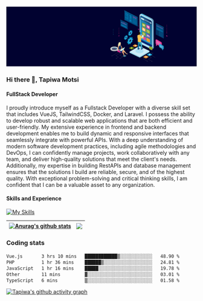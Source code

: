 ![FullStack Developer](https://github.com/Tapiwa-1/Tapiwa-1/blob/main/banner.jpg)
### Hi there 👋, Tapiwa Motsi

#### FullStack Developer

I proudly introduce myself as a Fullstack Developer with a diverse skill set that includes VueJS, TailwindCSS, Docker, and Laravel. I possess the ability to develop robust and scalable web applications that are both efficient and user-friendly. My extensive experience in frontend and backend development enables me to build dynamic and responsive interfaces that seamlessly integrate with powerful APIs. With a deep understanding of modern software development practices, including agile methodologies and DevOps, I can confidently manage projects, work collaboratively with any team, and deliver high-quality solutions that meet the client's needs. Additionally, my expertise in building RestAPIs and database management ensures that the solutions I build are reliable, secure, and of the highest quality. With exceptional problem-solving and critical thinking skills, I am confident that I can be a valuable asset to any organization.

#### Skills and Experience
[![My Skills](https://skillicons.dev/icons?i=html,css,bootstrap,tailwind,js,vuejs,nuxtjs,php,wordpress,laravel,mysql,docker,git)](https://skillicons.dev)


| <a href="https://github.com/anuraghazra/github-readme-stats"><img align="center" src="https://github-readme-stats.vercel.app/api?username=tapiwa-1&show_icons=true&include_all_commits=true&theme=buefy&hide_border=true" alt="Anurag's github stats" /></a> | <a href="https://github.com/anuraghazra/github-readme-stats"><img align="center" src="https://github-readme-stats.vercel.app/api/top-langs/?username=tapiwa-1&layout=compact&theme=buefy&hide_border=true" /></a> |
| ------------- | ------------- |

### Coding stats

<!--START_SECTION:waka-->

```text
Vue.js       3 hrs 10 mins   ████████████▒░░░░░░░░░░░░   48.90 %
PHP          1 hr 36 mins    ██████▒░░░░░░░░░░░░░░░░░░   24.81 %
JavaScript   1 hr 16 mins    █████░░░░░░░░░░░░░░░░░░░░   19.78 %
Other        11 mins         ▓░░░░░░░░░░░░░░░░░░░░░░░░   03.01 %
TypeScript   6 mins          ▒░░░░░░░░░░░░░░░░░░░░░░░░   01.58 %
```

<!--END_SECTION:waka-->

[![Tapiwa's github activity graph](https://github-readme-activity-graph.cyclic.app/graph?username=Tapiwa-1&theme=vue)](https://github.com/tapiwa-1/github-readme-activity-graph)


